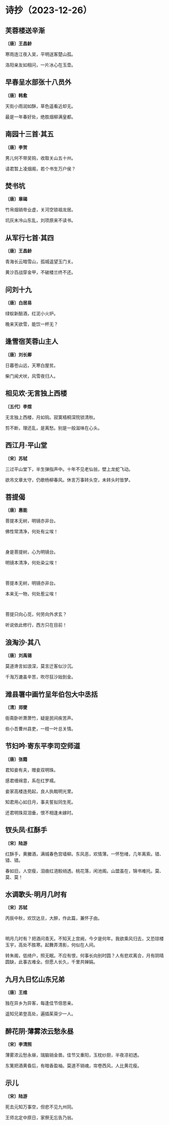 # 诗抄（2023-12-26）

## 芙蓉楼送辛渐
**〔唐〕王昌龄**

寒雨连江夜入吴，平明送客楚山孤。

洛阳亲友如相问，一片冰心在玉壶。

## 早春呈水部张十八员外
**〔唐〕韩愈**

天街小雨润如酥，草色遥看近却无。

最是一年春好处，绝胜烟柳满皇都。

## 南园十三首·其五
**〔唐〕李贺**

男儿何不带吴钩，收取关山五十州。

请君暂上凌烟阁，若个书生万户侯？

## 焚书坑
**〔唐〕章碣**

竹帛烟销帝业虚，关河空锁祖龙居。

坑灰未冷山东乱，刘项原来不读书。

## 从军行七首·其四
**〔唐〕王昌龄**

青海长云暗雪山，孤城遥望玉门关。

黄沙百战穿金甲，不破楼兰终不还。

## 问刘十九
**〔唐〕白居易**

绿蚁新醅酒，红泥小火炉。

晚来天欲雪，能饮一杯无？

## 逢雪宿芙蓉山主人
**〔唐〕刘长卿**

日暮苍山远，天寒白屋贫。

柴门闻犬吠，风雪夜归人。

## 相见欢·无言独上西楼
**〔五代〕李煜**

无言独上西楼，月如钩。寂寞梧桐深院锁清秋。

剪不断，理还乱，是离愁。别是一般滋味在心头。

## 西江月·平山堂
**〔宋〕苏轼**

三过平山堂下，半生弹指声中。十年不见老仙翁，壁上龙蛇飞动。

欲吊文章太守，仍歌杨柳春风。休言万事转头空，未转头时皆梦。

## 菩提偈
**〔唐〕惠能**

菩提本无树，明镜亦非台。

佛性常清净，何处有尘埃！

<br>

身是菩提树，心为明镜台。

明镜本清净，何处染尘埃！

<br>

菩提本无树，明镜亦非台。

本来无一物，何处惹尘埃！

<br>

菩提只向心觅，何劳向外求玄？

听说依此修行，西方只在目前！

## 浪淘沙·其八
**〔唐〕刘禹锡**

莫道谗言如浪深，莫言迁客似沙沉。

千淘万漉虽辛苦，吹尽狂沙始到金。

## 潍县署中画竹呈年伯包大中丞括
**〔清〕郑燮**

衙斋卧听萧萧竹，疑是民间疾苦声。

些小吾曹州县吏，一枝一叶总关情。

## 节妇吟·寄东平李司空师道
**〔唐〕张籍**

君知妾有夫，赠妾双明珠。

感君缠绵意，系在红罗襦。

妾家高楼连苑起，良人执戟明光里。

知君用心如日月，事夫誓拟同生死。

还君明珠双泪垂，恨不相逢未嫁时。

## 钗头凤·红酥手
**〔宋〕陆游**

红酥手，黄縢酒，满城春色宫墙柳。东风恶，欢情薄。一怀愁绪，几年离索。错、错、错。

春如旧，人空瘦，泪痕红浥鲛绡透。桃花落，闲池阁。山盟虽在，锦书难托。莫、莫、莫！

## 水调歌头·明月几时有
**〔宋〕苏轼**

丙辰中秋，欢饮达旦，大醉，作此篇，兼怀子由。

<br>

明月几时有？把酒问青天。不知天上宫阙，今夕是何年。我欲乘风归去，又恐琼楼玉宇，高处不胜寒。起舞弄清影，何似在人间。

转朱阁，低绮户，照无眠。不应有恨，何事长向别时圆？人有悲欢离合，月有阴晴圆缺，此事古难全。但愿人长久，千里共婵娟。

## 九月九日忆山东兄弟
**〔唐〕王维**

独在异乡为异客，每逢佳节倍思亲。

遥知兄弟登高处，遍插茱萸少一人。

## 醉花阴·薄雾浓云愁永昼
**〔宋〕李清照**

薄雾浓云愁永昼，瑞脑销金兽。佳节又重阳，玉枕纱厨，半夜凉初透。

东篱把酒黄昏后，有暗香盈袖。莫道不销魂，帘卷西风，人比黄花瘦。

## 示儿
**〔宋〕陆游**

死去元知万事空，但悲不见九州同。

王师北定中原日，家祭无忘告乃翁。
